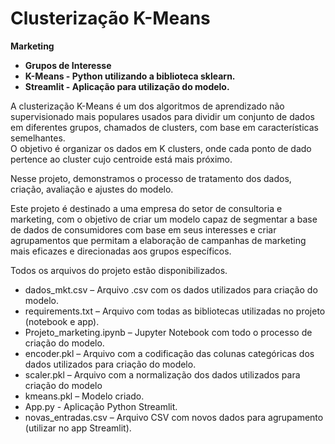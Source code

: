 # Clusterização K-Means

**Marketing**  
- **Grupos de Interesse**  
- **K-Means - Python utilizando a biblioteca sklearn.**
- **Streamlit - Aplicação para utilização do modelo.**

A clusterização K-Means é um dos algoritmos de aprendizado não supervisionado mais populares usados para dividir um conjunto de dados em diferentes grupos, chamados de clusters, com base em características semelhantes.  
O objetivo é organizar os dados em K clusters, onde cada ponto de dado pertence ao cluster cujo centroide está mais próximo.  

Nesse projeto, demonstramos o processo de tratamento dos dados, criação, avaliação e ajustes do modelo.  

Este projeto é destinado a uma empresa do setor de consultoria e marketing, com o objetivo de criar um modelo capaz de segmentar a base de dados de consumidores com base em seus interesses e criar agrupamentos que permitam a elaboração de campanhas de marketing mais eficazes e direcionadas aos grupos específicos.  

Todos os arquivos do projeto estão disponibilizados.

- dados_mkt.csv – Arquivo .csv com os dados utilizados para criação do modelo.
- requirements.txt – Arquivo com todas as bibliotecas utilizadas no projeto (notebook e app).
- Projeto_marketing.ipynb – Jupyter Notebook com todo o processo de criação do modelo.
- encoder.pkl – Arquivo com a codificação das colunas categóricas dos dados utilizados para criação do modelo.
- scaler.pkl – Arquivo com a normalização dos dados utilizados para criação do modelo
- kmeans.pkl – Modelo criado.
- App.py - Aplicação Python Streamlit.
- novas_entradas.csv – Arquivo CSV com novos dados para agrupamento (utilizar no app Streamlit).
